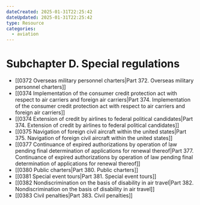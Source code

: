 ```yaml
---
dateCreated: 2025-01-31T22:25:42
dateUpdated: 2025-01-31T22:25:42
type: Resource
categories:
  - aviation
---
```


# Subchapter D. Special regulations

- [[0372 Overseas military personnel charters|Part 372. Overseas military personnel charters]]
- [[0374 Implementation of the consumer credit protection act with respect to air carriers and foreign air carriers|Part 374. Implementation of the consumer credit protection act with respect to air carriers and foreign air carriers]]
- [[0374 Extension of credit by airlines to federal political candidates|Part 374. Extension of credit by airlines to federal political candidates]]
- [[0375 Navigation of foreign civil aircraft within the united states|Part 375. Navigation of foreign civil aircraft within the united states]]
- [[0377 Continuance of expired authorizations by operation of law pending final determination of applications for renewal thereof|Part 377. Continuance of expired authorizations by operation of law pending final determination of applications for renewal thereof]]
- [[0380 Public charters|Part 380. Public charters]]
- [[0381 Special event tours|Part 381. Special event tours]]
- [[0382 Nondiscrimination on the basis of disability in air travel|Part 382. Nondiscrimination on the basis of disability in air travel]]
- [[0383 Civil penalties|Part 383. Civil penalties]]